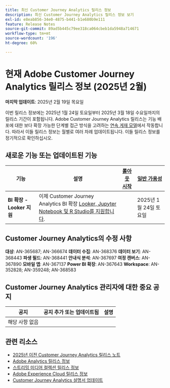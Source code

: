 ```yaml
---
title: 최신 Customer Journey Analytics 릴리스 정보
description: 최신 Customer Journey Analytics 릴리스 정보 보기
exl-id: e8eab856-34e0-4875-b441-b1e680b9e111
feature: Release Notes
source-git-commit: 89ad5b445c79ee318ca064cbeb1da5948a714671
workflow-type: tm+mt
source-wordcount: '196'
ht-degree: 60%

---
```


# 현재 Adobe Customer Journey Analytics 릴리스 정보 (2025년 2월)

**마지막 업데이트**: 2025년 2월 19일 목요일

이번 릴리스 정보에는 2025년 1월 24일 토요일부터 2025년 3월 18일 수요일까지의 릴리스 기간이 포함됩니다. Adobe Customer Journey Analytics 릴리스는 기능 배포에 대한 보다 확장 가능한 단계별 접근 방식을 고려하는 [연속 게재 모델](releases.md)에서 작동합니다. 따라서 이들 릴리스 정보는 월별로 여러 차례 업데이트됩니다. 이들 릴리스 정보를 정기적으로 확인하십시오.

## 새로운 기능 또는 업데이트된 기능

| 기능 | 설명 | [롤아웃 시작](releases.md) | [일반 가용성](releases.md) |
| ----------- | ---------- | ------- | ---- |
| **BI 확장 - Looker 지원** | 이제 Customer Journey Analytics BI 확장 [Looker, Jupyter Notebook 및 R Studio를 지원합니다](https://experienceleague.adobe.com/en/docs/analytics-platform/using/cja-usecases/data-views/bi-extension-usecases). |   | 2025년 1월 24일 토요일 |

## Customer Journey Analytics의 수정 사항

**대상**: AN-365687; AN-366674
**데이터 수집**: AN-368376
**데이터 보기**: AN-368443
**파생 필드**: AN-368441
**안내식 분석**: AN-367697
**여정 캔버스**: AN-367890
**모바일 앱**: AN-367137
**Power BI 확장**: AN-367643
**Workspace**: AN-352828; AN-359248; AN-368583


## Customer Journey Analytics 관리자에 대한 중요 공지

| 공지 | 공지 추가 또는 업데이트됨 | 설명 |
| --- | --- | --- |
| 해당 사항 없음 | | |

## 관련 리소스

* [2025년 이전 Customer Journey Analytics 릴리스 노트](/help/release-notes/2025.md)
* [Adobe Analytics 릴리스 정보](https://experienceleague.adobe.com/docs/analytics/release-notes/latest.html)
* [스트리밍 미디어 컬렉션 릴리스 정보](https://experienceleague.adobe.com/docs/media-analytics/using/additional-resources/release-notes.html)
* [Adobe Experience Cloud 릴리스 정보](https://experienceleague.adobe.com/docs/release-notes/experience-cloud/current.html)
* [Customer Journey Analytics 설명서 업데이트](/help/release-notes/doc-changes.md)
